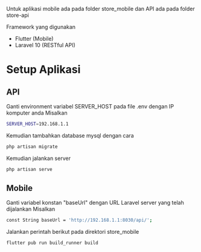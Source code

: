 Untuk aplikasi mobile ada pada folder store_mobile dan API ada pada folder store-api

Framework yang digunakan
- Flutter (Mobile)
- Laravel 10 (RESTful API)

# Setup Aplikasi

## API

Ganti environment variabel SERVER_HOST pada file .env dengan IP komputer anda
Misalkan
```bash
SERVER_HOST=192.168.1.1
```
Kemudian tambahkan database mysql dengan cara
```bash
php artisan migrate
```

Kemudian jalankan server
```bash
php artisan serve
```

## Mobile
Ganti variabel konstan "baseUrl" dengan URL Laravel server yang telah dijalankan
Misalkan
```bash
const String baseUrl = 'http://192.168.1.1:8030/api/';
```

Jalankan perintah berikut pada direktori store_mobile
```bash
flutter pub run build_runner build
```